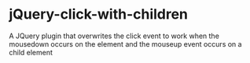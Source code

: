 jQuery-click-with-children
==========================

A JQuery plugin that overwrites the click event to work when the mousedown
occurs on the element and the mouseup event occurs on a child element